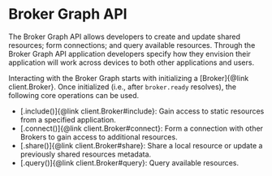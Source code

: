 # Broker Graph API

The Broker Graph API allows developers to create and update shared resources; form connections; and query available resources. Through the Broker Graph API application developers specify how they envision their application will work across devices to both other applications and users.

Interacting with the Broker Graph starts with initializing a [Broker]{@link client.Broker}. Once initialized (i.e., after `broker.ready` resolves), the following core operations can be used.

- [.include()]{@link client.Broker#include}: Gain access to static resources from a specified application.
- [.connect()]{@link client.Broker#connect}: Form a connection with other Brokers to gain access to additional resources.
- [.share()]{@link client.Broker#share}: Share a local resource or update a previously shared resources metadata.
- [.query()]{@link client.Broker#query}: Query available resources.